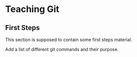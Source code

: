 # Teaching Git

## First Steps

This section is supposed to contain some first steps material.

Add a list of different git commands and their purpose.
